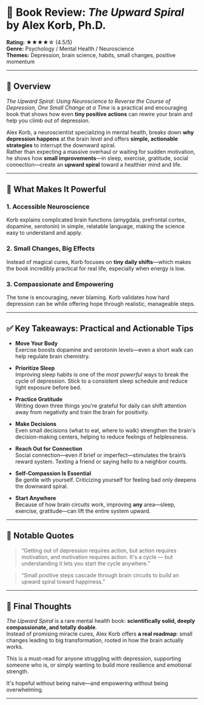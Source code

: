 # 📘 Book Review: *The Upward Spiral* by Alex Korb, Ph.D.

**Rating:** ★★★★☆ (4.5/5)  
**Genre:** Psychology / Mental Health / Neuroscience  
**Themes:** Depression, brain science, habits, small changes, positive momentum

---

## 📝 Overview

*The Upward Spiral: Using Neuroscience to Reverse the Course of Depression, One Small Change at a Time* is a practical and encouraging book that shows how even **tiny positive actions** can rewire your brain and help you climb out of depression.

Alex Korb, a neuroscientist specializing in mental health, breaks down **why depression happens** at the brain level and offers **simple, actionable strategies** to interrupt the downward spiral.  
Rather than expecting a massive overhaul or waiting for sudden motivation, he shows how **small improvements**—in sleep, exercise, gratitude, social connection—create an **upward spiral** toward a healthier mind and life.

---

## 🌟 What Makes It Powerful

### 1. Accessible Neuroscience  
Korb explains complicated brain functions (amygdala, prefrontal cortex, dopamine, serotonin) in simple, relatable language, making the science easy to understand and apply.

### 2. Small Changes, Big Effects  
Instead of magical cures, Korb focuses on **tiny daily shifts**—which makes the book incredibly practical for real life, especially when energy is low.

### 3. Compassionate and Empowering  
The tone is encouraging, never blaming. Korb validates how hard depression can be while offering hope through realistic, manageable steps.

---

## ✅ Key Takeaways: Practical and Actionable Tips

- **Move Your Body**  
  Exercise boosts dopamine and serotonin levels—even a short walk can help regulate brain chemistry.

- **Prioritize Sleep**  
  Improving sleep habits is one of the *most powerful* ways to break the cycle of depression. Stick to a consistent sleep schedule and reduce light exposure before bed.

- **Practice Gratitude**  
  Writing down three things you're grateful for daily can shift attention away from negativity and train the brain for positivity.

- **Make Decisions**  
  Even small decisions (what to eat, where to walk) strengthen the brain's decision-making centers, helping to reduce feelings of helplessness.

- **Reach Out for Connection**  
  Social connection—even if brief or imperfect—stimulates the brain’s reward system. Texting a friend or saying hello to a neighbor counts.

- **Self-Compassion Is Essential**  
  Be gentle with yourself. Criticizing yourself for feeling bad only deepens the downward spiral.

- **Start Anywhere**  
  Because of how brain circuits work, improving **any** area—sleep, exercise, gratitude—can lift the entire system upward.

---

## 💬 Notable Quotes

> “Getting out of depression requires action, but action requires motivation, and motivation requires action. It's a cycle — but understanding it lets you start the cycle anywhere.”

> “Small positive steps cascade through brain circuits to build an upward spiral toward happiness.”

---

## 🧠 Final Thoughts

*The Upward Spiral* is a rare mental health book: **scientifically solid, deeply compassionate, and totally doable**.  
Instead of promising miracle cures, Alex Korb offers **a real roadmap**: small changes leading to big transformation, rooted in how the brain actually works.

This is a must-read for anyone struggling with depression, supporting someone who is, or simply wanting to build more resilience and emotional strength.

It's hopeful without being naive—and empowering without being overwhelming.

---

